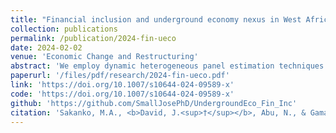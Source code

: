 ```yaml
---
title: "Financial inclusion and underground economy nexus in West Africa: Evidence from dynamic heterogeneous panel techniques"
collection: publications
permalink: /publication/2024-fin-ueco
date: 2024-02-02
venue: 'Economic Change and Restructuring'
abstract: 'We employ dynamic heterogeneous panel estimation techniques which include Dynamic Fixed Effects (DFE), Mean Group (MG), and Pooled Mean Group (PMG) estimators to explore the underground economy (UE) and financial inclusion (FI) relation for ten West African nations during the 2004-2021 period. Applying Pedroni cointegration test, the results present evidence of a long-term relation between UE and FI (alongside corruption, inflation rate, money supply, agricultural output, and trade). The results of panel estimation portray a long-term significant positive influence of FI on UE, but a short-term significant negative relation between FI and UE. In addition, corruption, money supply, and international trade have a long-term significant negative influence on UE, while inflation supports long-term expansion of UE. Also, a short-term significant negative relation exists between inflation (and trade) and UE, while a short-term significant positive relation is found between money supply and UE. The results of Dumitrescu-Hurlin causality test signal a one-way causality from FI to UE. Therefore, policies geared towards enhancing FI, reducing corruption and money supply, and improving international trade are recommended to reduce UE.'
paperurl: '/files/pdf/research/2024-fin-ueco.pdf'
link: 'https://doi.org/10.1007/s10644-024-09589-x'
code: 'https://doi.org/10.1007/s10644-024-09589-x'
github: 'https://github.com/SmallJosePhD/UndergroundEco_Fin_Inc'
citation: 'Sakanko, M.A., <b>David, J.<sup>†</sup></b>, Abu, N., & Gamal, A.A.M. (2024). &quot;Financial inclusion and underground economy nexus in West Africa: Evidence from dynamic heterogeneous panel techniques&quot;. <I>Economic Change and Restructuring</i>, <i>57</i>(8). doi: 10.1007/s10644-024-09589-x'
---
```

